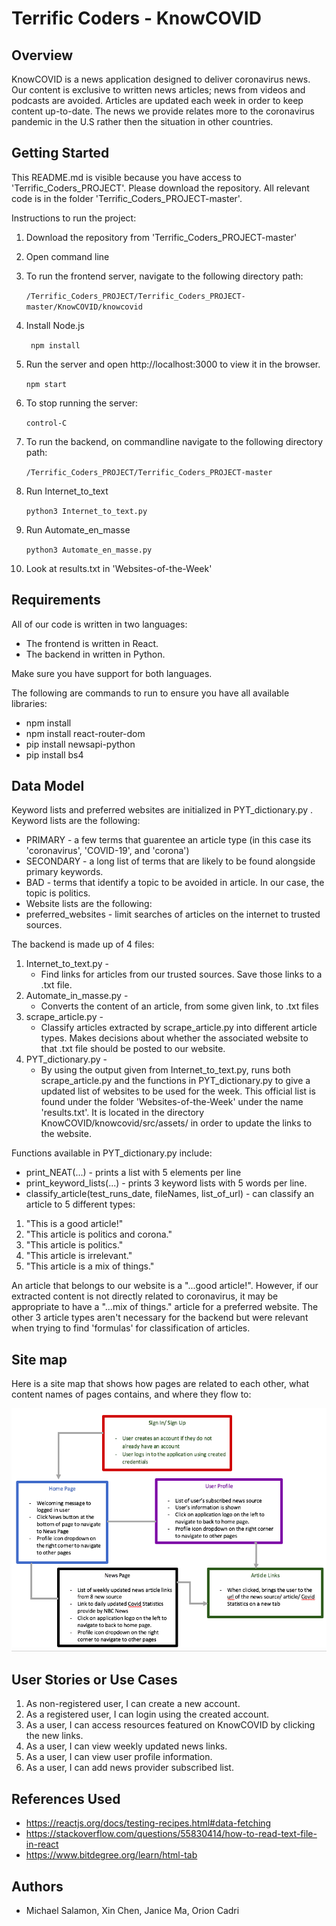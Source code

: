 # Terrific Coders - KnowCOVID


## Overview

KnowCOVID is a news application designed to deliver coronavirus news. Our content
is exclusive to written news articles; news from videos and podcasts are avoided.
Articles are updated each week in order to keep content up-to-date. The news
we provide relates more to the coronavirus pandemic in the U.S rather then
the situation in other countries. 


## Getting Started
This README.md is visible because you have access to 'Terrific_Coders_PROJECT'.
Please download the repository. All relevant code is in the folder 
'Terrific_Coders_PROJECT-master'. 

Instructions to run the project:
1. Download the repository from 'Terrific_Coders_PROJECT-master'
2. Open command line
3. To run the frontend server, navigate to the following directory path:

      ``` /Terrific_Coders_PROJECT/Terrific_Coders_PROJECT-master/KnowCOVID/knowcovid ```

4. Install Node.js

      ``` npm install```

5. Run the server and open http://localhost:3000 to view it in the browser.

      ```npm start``` 

6. To stop running the server:

      ```control-C```

7. To run the backend, on commandline navigate to the following directory path:

      ```/Terrific_Coders_PROJECT/Terrific_Coders_PROJECT-master```

8. Run Internet_to_text

      ```python3 Internet_to_text.py```

9. Run Automate_en_masse

      ```python3 Automate_en_masse.py```

10. Look at results.txt in 'Websites-of-the-Week' 

## Requirements

All of our code is written in two languages:
* The frontend is written in React.
* The backend in written in Python.

Make sure you have support for both languages.

The following are commands to run to ensure you have all available
libraries:
* npm install
* npm install react-router-dom
* pip install newsapi-python
* pip install bs4


## Data Model

Keyword lists and preferred websites are initialized in PYT_dictionary.py .
Keyword lists are the following:
* PRIMARY   - a few terms that guarentee an article type (in this case its 'coronavirus', 'COVID-19', and 'corona')
* SECONDARY - a long list of terms that are likely to be found alongside primary keywords.
* BAD       - terms that identify a topic to be avoided in article. In our case, the topic is politics.
* Website lists are the following:
* preferred_websites - limit searches of articles on the internet to trusted sources.

The backend is made up of 4 files: 
1. Internet_to_text.py -
    * Find links for articles from our trusted sources. Save those
                      links to a .txt file.
2. Automate_in_masse.py -
    * Converts the content of an article, from some given link, to
                      .txt files
3. scrape_article.py -
    * Classify articles extracted by scrape_article.py into 
                      different article types. Makes decisions about whether
                      the associated website to that .txt file should be 
                      posted to our website.
4. PYT_dictionary.py - 
    * By using the output given from Internet_to_text.py, runs
                       both scrape_article.py and the functions in PYT_dictionary.py
                       to give a updated list of websites to be used for the week.
                       This official list is found under the folder 
                       'Websites-of-the-Week' under the name 'results.txt'. It is 
                       located in the directory KnowCOVID/knowcovid/src/assets/
                       in order to update the links to the website.
                       
Functions available in PYT_dictionary.py include:
* print_NEAT(...) - prints a list with 5 elements per line
* print_keyword_lists(...) - prints 3 keyword lists with 5 words per line.
* classify_article(test_runs_date, fileNames, list_of_url) - can classify an article to 5 different types:
1. "This is a good article!"
2. "This article is politics and corona."
3. "This article is politics."
4. "This article is irrelevant."
5. "This article is a mix of things."
                           
An article that belongs to our website is a "...good article!". However, if our extracted content is not directly related to coronavirus, it may be appropriate to have a "...mix of things." article for a preferred website. The other 3 article types aren't necessary for the backend but were relevant when trying to find 'formulas' for classification of articles.
                           

## Site map

Here is a site map that shows how pages are related to each other, what content names of pages contains, and where they flow to:

![](KnowCOVID_SiteMap.png)

## User Stories or Use Cases

1. As non-registered user, I can create a new account. 
2. As a registered user, I can login using the created account. 
3. As a user, I can access resources featured on KnowCOVID by clicking the new links.
4. As a user, I can view weekly updated news links.
5. As a user, I can view user profile information.
6. As a user, I can add news provider subscribed list. 

## References Used

* https://reactjs.org/docs/testing-recipes.html#data-fetching
* https://stackoverflow.com/questions/55830414/how-to-read-text-file-in-react
* https://www.bitdegree.org/learn/html-tab


## Authors
- Michael Salamon, Xin Chen, Janice Ma, Orion Cadri
